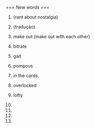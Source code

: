 === *New words* ===

1. (rant about nostalgia)
2. (tradução)
4. make out (make out with each other)
5. bitrate
6. gait
7. pompous
8. in the cards.
9. overlocked
10. lofty


1. 
2. 
3. 
4. 

